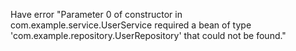 Have error "Parameter 0 of constructor in com.example.service.UserService required a bean of type 'com.example.repository.UserRepository' that could not be found."
